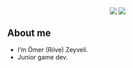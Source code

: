 <div align="center">
<img align="center" src="https://github-readme-stats.vercel.app/api?username=OmerZeyveli&count_private=true&show_icons=true&theme=github_dark"/>
<img align="center" src="https://github-readme-stats.vercel.app/api/top-langs/?username=OmerZeyveli&theme=github_dark&layout=compact"/>
</div>

## About me

- I’m Ömer (Riive) Zeyveli.
- Junior game dev.
